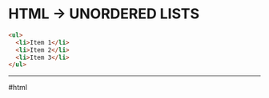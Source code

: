 # HTML -> UNORDERED LISTS

```html
<ul>
  <li>Item 1</li>
  <li>Item 2</li>
  <li>Item 3</li>
</ul>
```

- - -
#html